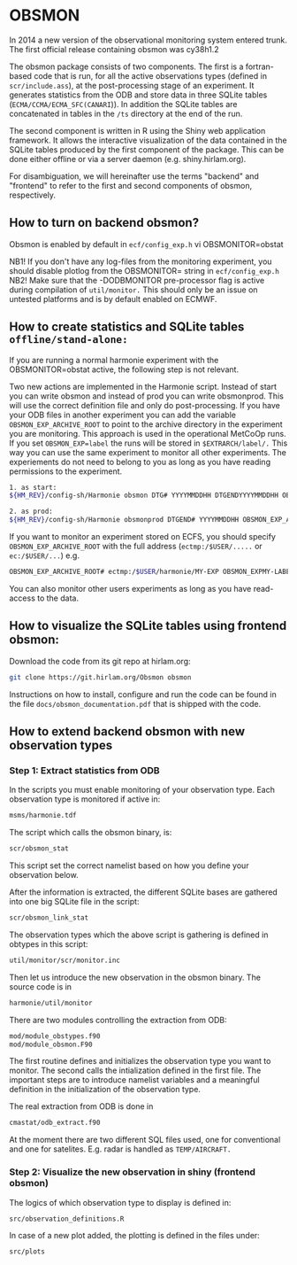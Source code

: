 # OBSMON

In 2014 a new version of the observational monitoring system entered trunk. The first official release containing obsmon was cy38h1.2

The obsmon package consists of two components. The first is a fortran-based code that is run, for all the active observations types (defined in `scr/include.ass`), at the post-processing stage of an experiment. It generates statistics from the ODB and store data in three SQLite tables (`ECMA/CCMA/ECMA_SFC(CANARI`)). In addition the SQLite tables are concatenated in tables in the `/ts` directory at the end of the run.

The second component is written in R using the Shiny web application framework. It allows the interactive visualization of the data contained in the SQLite tables produced by the first component of the package. This can be done either offline or via a server daemon (e.g. shiny.hirlam.org).

For disambiguation, we will hereinafter use the terms "backend" and "frontend" to refer to the first and second components of obsmon, respectively.


## How to turn on backend obsmon?

Obsmon is enabled by default in `ecf/config_exp.h`  vi OBSMONITOR=obstat

NB1! If you don't have any log-files from the monitoring experiment, you should disable plotlog from the OBSMONITOR= string in `ecf/config_exp.h` 
NB2! Make sure that the -DODBMONITOR pre-processor flag is active during compilation of `util/monitor.` This should only be an issue on untested platforms and is by default enabled on ECMWF.


## How to create statistics and SQLite tables `offline/stand-alone:`

If you are running a normal harmonie experiment with the OBSMONITOR=obstat active, the following step is not relevant.

Two new actions are implemented in the Harmonie script. Instead of start you can write obsmon and instead of prod you can write obsmonprod. This will use the correct definition file and only do post-processing. If you have your ODB files in another experiment you can add the variable `OBSMON_EXP_ARCHIVE_ROOT` to point to the archive directory in the experiment you are monitoring. This approach is used in the operational MetCoOp runs. If you set `OBSMON_EXP=label` the runs will be stored in `$EXTRARCH/label/.` This way you can use the same experiment to monitor all other experiments. The experiements do not need to belong to you as long as you have reading permissions to the experiment. 

```bash
1. as start:
${HM_REV}/config-sh/Harmonie obsmon DTG# YYYYMMDDHH DTGENDYYYYMMDDHH OBSMON_EXP_ARCHIVE_ROOT# PATH-TO-ARCHIVE-DIRECTORY-TO-MONITOR OBSMON_EXPMY-LABEL
```


```bash
2. as prod:
${HM_REV}/config-sh/Harmonie obsmonprod DTGEND# YYYYMMDDHH OBSMON_EXP_ARCHIVE_ROOTPATH-TO-ARCHIVE-DIRECTORY-TO-MONITOR OBSMON_EXP=MY-LABEL
```

If you want to monitor an experiment stored on ECFS, you should specify `OBSMON_EXP_ARCHIVE_ROOT` with the full address (`ectmp:/$USER/.....` or `ec:/$USER/...`) e.g. 
```bash
OBSMON_EXP_ARCHIVE_ROOT# ectmp:/$USER/harmonie/MY-EXP OBSMON_EXPMY-LABEL
```

You can also monitor other users experiments as long as you have read-access to the data.

## How to visualize the SQLite tables using frontend obsmon:

Download the code from its git repo at hirlam.org:
```bash
git clone https://git.hirlam.org/Obsmon obsmon
```

Instructions on how to install, configure and run the code can be found in the file ``docs/obsmon_documentation.pdf`` that is shipped with the code.


## How to extend backend obsmon with new observation types

### Step 1: Extract statistics from ODB

In the scripts you must enable monitoring of your observation type. Each observation type is monitored if active in:
```bash
msms/harmonie.tdf
```

The script which calls the obsmon binary, is:
```bash
scr/obsmon_stat
```
This script set the correct namelist based on how you define your observation below. 

After the information is extracted, the different SQLite bases are gathered into one big SQLite file in the script:
```bash
scr/obsmon_link_stat
```

The observation types which the above script is gathering is defined in obtypes in this script:
```bash
util/monitor/scr/monitor.inc
```

Then let us introduce the new observation in the obsmon binary. The source code is in 
```bash
harmonie/util/monitor
```

There are two modules controlling the extraction from ODB:
```bash
mod/module_obstypes.f90
mod/module_obsmon.F90
```

The first routine defines and initializes the observation type you want to monitor. The second calls the intialization defined in the first file. The important steps are to introduce namelist variables and a meaningful definition in the initialization of the observation type.

The real extraction from ODB is done in
```bash
cmastat/odb_extract.f90
```

At the moment there are two different SQL files used, one for conventional and one for satelites. E.g. radar is handled as `TEMP/AIRCRAFT.`

### Step 2: Visualize the new observation in shiny (frontend obsmon)

The logics of which observation type to display is defined in:
```bash
src/observation_definitions.R
```

In case of a new plot added, the plotting is defined in the files under:
```bash
src/plots
```
